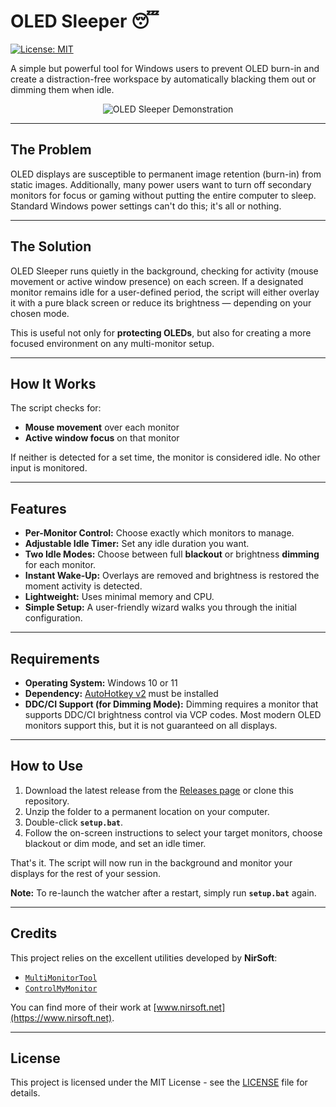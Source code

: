 # OLED Sleeper 😴

[![License: MIT](https://img.shields.io/badge/License-MIT-yellow.svg)](https://opensource.org/licenses/MIT)

A simple but powerful tool for Windows users to prevent OLED burn-in and create a distraction-free workspace by automatically blacking them out or dimming them when idle.

<p align="center">
  <img src="https://github.com/user-attachments/assets/93c2a968-e093-4817-a78c-38e94d4823df" alt="OLED Sleeper Demonstration">  
</p>

---

## The Problem

OLED displays are susceptible to permanent image retention (burn-in) from static images. Additionally, many power users want to turn off secondary monitors for focus or gaming without putting the entire computer to sleep. Standard Windows power settings can't do this; it's all or nothing.

---

## The Solution

OLED Sleeper runs quietly in the background, checking for activity (mouse movement or active window presence) on each screen. If a designated monitor remains idle for a user-defined period, the script will either overlay it with a pure black screen or reduce its brightness — depending on your chosen mode.

This is useful not only for **protecting OLEDs**, but also for creating a more focused environment on any multi-monitor setup.

---

## How It Works

The script checks for:

- **Mouse movement** over each monitor
- **Active window focus** on that monitor

If neither is detected for a set time, the monitor is considered idle. No other input is monitored.

---

## Features

* **Per-Monitor Control:** Choose exactly which monitors to manage.
* **Adjustable Idle Timer:** Set any idle duration you want.
* **Two Idle Modes:** Choose between full **blackout** or brightness **dimming** for each monitor.
* **Instant Wake-Up:** Overlays are removed and brightness is restored the moment activity is detected.
* **Lightweight:** Uses minimal memory and CPU.
* **Simple Setup:** A user-friendly wizard walks you through the initial configuration.

---

## Requirements

* **Operating System:** Windows 10 or 11
* **Dependency:** [AutoHotkey v2](https://www.autohotkey.com/) must be installed
* **DDC/CI Support (for Dimming Mode):** Dimming requires a monitor that supports DDC/CI brightness control via VCP codes. Most modern OLED monitors support this, but it is not guaranteed on all displays.

---

## How to Use

1. Download the latest release from the [Releases page](https://github.com/Quorthon13/OLED-Sleeper/releases) or clone this repository.
2. Unzip the folder to a permanent location on your computer.
3. Double-click **`setup.bat`**.
4. Follow the on-screen instructions to select your target monitors, choose blackout or dim mode, and set an idle timer.

That's it. The script will now run in the background and monitor your displays for the rest of your session.

**Note:** To re-launch the watcher after a restart, simply run **`setup.bat`** again.

---

## Credits

This project relies on the excellent utilities developed by **NirSoft**:

- [`MultiMonitorTool`](https://www.nirsoft.net/utils/multi_monitor_tool.html)
- [`ControlMyMonitor`](https://www.nirsoft.net/utils/control_my_monitor.html)

You can find more of their work at [www.nirsoft.net](https://www.nirsoft.net).

---

## License

This project is licensed under the MIT License - see the [LICENSE](LICENSE) file for details.
